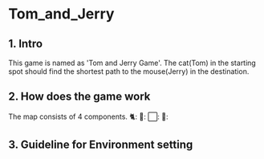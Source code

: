 # Tom_and_Jerry

## 1. Intro
This game is named as 'Tom and Jerry Game'. The cat(Tom) in the starting spot should find the shortest path to the mouse(Jerry) in the destination.

## 2. How does the game work
The map consists of 4 components.
🐈:
🐀:
⬜: 
🔵: 


## 3. Guideline for Environment setting

